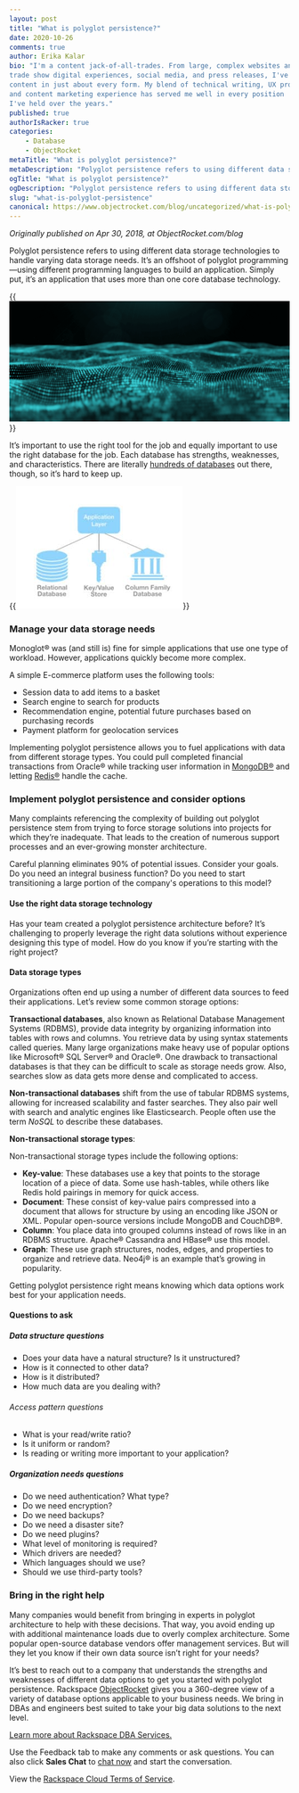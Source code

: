 ```yaml
---
layout: post
title: "What is polyglot persistence?"
date: 2020-10-26
comments: true
author: Erika Kalar
bio: "I'm a content jack-of-all-trades. From large, complex websites and apps to 
trade show digital experiences, social media, and press releases, I've delivered 
content in just about every form. My blend of technical writing, UX product writing,
and content marketing experience has served me well in every position 
I've held over the years."
published: true
authorIsRacker: true
categories:
    - Database
    - ObjectRocket
metaTitle: "What is polyglot persistence?"
metaDescription: "Polyglot persistence refers to using different data storage technologies to handle varying data storage needs."
ogTitle: "What is polyglot persistence?"
ogDescription: "Polyglot persistence refers to using different data storage technologies to handle varying data storage needs."
slug: "what-is-polyglot-persistence"
canonical: https://www.objectrocket.com/blog/uncategorized/what-is-polyglot-persistence/
---
```


*Originally published on Apr 30, 2018, at ObjectRocket.com/blog*

Polyglot persistence refers to using different data storage technologies to handle varying data storage needs. It’s an offshoot
of polyglot programming&mdash;using different programming languages to build an application. Simply put, it’s an application that
uses more than one core database technology.

<!--more-->

{{<img src="picture1.png" title="" alt="">}}

It’s important to use the right tool for the job and equally important to use the right database for the job. Each database
has strengths, weaknesses, and characteristics. There are literally [hundreds of databases](https://www.objectrocket.com/blog/uncategorized/what-is-polyglot-persistence/) out there, though, so it’s hard to keep up.

{{<img src="picture2.jpg" title="" alt="">}}

### Manage your data storage needs

Monoglot&reg; was (and still is) fine for simple applications that use one type of workload. However, applications quickly become more complex.

A simple E-commerce platform uses the following tools:

* Session data to add items to a basket
* Search engine to search for products
* Recommendation engine, potential future purchases based on purchasing records
* Payment platform for geolocation services

Implementing polyglot persistence allows you to fuel applications with data from different storage types. You could
pull completed financial transactions from Oracle&reg; while tracking user information in
[MongoDB&reg;](https://www.objectrocket.com/managed-mongodb/) and letting [Redis&reg;](https://www.objectrocket.com/managed-redis/)
handle the cache.

### Implement polyglot persistence and consider options

Many complaints referencing the complexity of building out polyglot persistence stem from trying to force storage solutions into
projects for which they’re inadequate. That leads to the creation of numerous support processes and an ever-growing monster architecture.   

Careful planning eliminates 90% of potential issues. Consider your goals. Do you need an integral business function? Do you need
to start transitioning a large portion of the company's operations to this model?

#### Use the right data storage technology

Has your team created a polyglot persistence architecture before? It’s challenging to properly leverage the right data
solutions without experience designing this type of model. How do you know if you’re starting with the right project?

#### Data storage types

Organizations often end up using a number of different data sources to feed their applications. Let’s review some common
storage options:

**Transactional databases**, also known as Relational Database Management Systems (RDBMS), provide data integrity by organizing
information into tables with rows and columns. You retrieve data by using syntax statements called queries. Many large organizations
make heavy use of popular options like Microsoft&reg; SQL Server&reg; and Oracle&reg;. One drawback to transactional databases is
that they can be difficult to scale as storage needs grow. Also, searches slow as data gets more dense and complicated to access.

**Non-transactional databases** shift from the use of tabular RDBMS systems, allowing for increased scalability and faster searches.
They also pair well with search and analytic engines like Elasticsearch. People often use the term *NoSQL* to describe these databases. 

**Non-transactional storage types**:

Non-transactional storage types include the following options:

- **Key-value**: These databases use a key that points to the storage location of a piece of data. Some use hash-tables, while
  others like Redis hold pairings in memory for quick access.
- **Document**: These consist of key-value pairs compressed into a document that allows for structure by using an encoding like
  JSON or XML. Popular open-source versions include MongoDB and CouchDB&reg;.  
- **Column**: You place data into grouped columns instead of rows like in an RDBMS structure. Apache&reg; Cassandra and HBase&reg;
  use this model.
- **Graph**: These use graph structures, nodes, edges, and properties to organize and retrieve data. Neo4j&reg; is an example
  that’s growing in popularity.

Getting polyglot persistence right means knowing which data options work best for your application needs.

#### Questions to ask

##### Data structure questions

- Does your data have a natural structure? Is it unstructured?
- How is it connected to other data?
- How is it distributed?
- How much data are you dealing with?

###### Access pattern questions

- What is your read/write ratio?
- Is it uniform or random?
- Is reading or writing more important to your application?

##### Organization needs questions

- Do we need authentication? What type?
- Do we need encryption?
- Do we need backups?
- Do we need a disaster site?
- Do we need plugins?
- What level of monitoring is required?
- Which drivers are needed?
- Which languages should we use?
- Should we use third-party tools?

### Bring in the right help

Many companies would benefit from bringing in experts in polyglot architecture to help with these decisions. That way, you
avoid ending up with additional maintenance loads due to overly complex architecture. Some popular open-source database
vendors offer management services. But will they let you know if their own data source isn’t right for your needs?

It’s best to reach out to a company that understands the strengths and weaknesses of different data options to get you started
with polyglot persistence. Rackspace [ObjectRocket](https://www.objectrocket.com/services/) gives you a 360-degree view of a
variety of database options applicable to your business needs. We bring in DBAs and engineers best suited to take your big data
solutions to the next level.

<a class="cta red" id="cta" href="https://www.rackspace.com/data/dba-services">Learn more about Rackspace DBA Services.</a>

Use the Feedback tab to make any comments or ask questions. You can also click
**Sales Chat** to [chat now](https://www.rackspace.com/) and start the conversation.

View the [Rackspace Cloud Terms of Service](https://www.rackspace.com/cloud/legal/).
